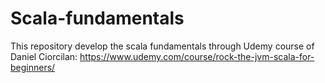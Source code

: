 # Scala-fundamentals
This repository develop the scala fundamentals through Udemy course of Daniel Ciorcilan: https://www.udemy.com/course/rock-the-jvm-scala-for-beginners/
